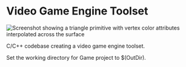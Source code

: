 # Video Game Engine Toolset
![Screenshot showing a triangle primitive with vertex color attributes interpolated across the surface](https://user-images.githubusercontent.com/72559002/217936527-0d3692ce-081d-4f80-9fea-f3174fa5047d.PNG "Screenshot")

C/C++ codebase creating a video game engine toolset.  

Set the working directory for Game project to $(OutDir).  
